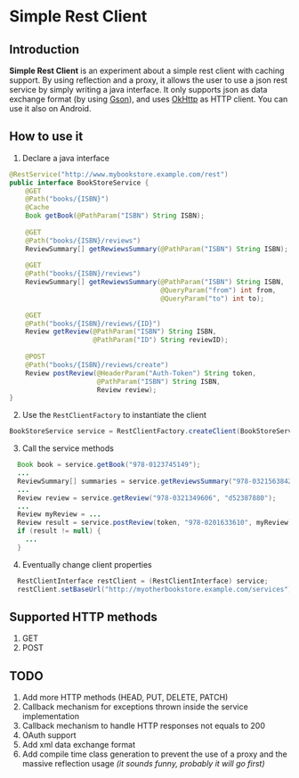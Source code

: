 # Simple Rest Client

## Introduction

__Simple Rest Client__ is an experiment about a simple rest client with caching support. By using reflection and a proxy, it allows the user to use a json rest service by simply writing a java interface. It only supports json as data exchange format (by using [Gson](https://code.google.com/p/google-gson/)), and uses [OkHttp](https://github.com/square/okhttp) as HTTP client. You can use it also on Android.

## How to use it

1. Declare a java interface 
  
  ```java
  @RestService("http://www.mybookstore.example.com/rest")
  public interface BookStoreService {    
      @GET
      @Path("books/{ISBN}")
      @Cache
      Book getBook(@PathParam("ISBN") String ISBN);
      
      @GET
      @Path("books/{ISBN}/reviews")
      ReviewSummary[] getRewiewsSummary(@PathParam("ISBN") String ISBN);
      
      @GET
      @Path("books/{ISBN}/reviews")
      ReviewSummary[] getRewiewsSummary(@PathParam("ISBN") String ISBN,
                                        @QueryParam("from") int from,
                                        @QueryParam("to") int to);
      
      @GET
      @Path("books/{ISBN}/reviews/{ID}")
      Review getReview(@PathParam("ISBN") String ISBN,
                       @PathParam("ID") String reviewID);
      
      @POST
      @Path("books/{ISBN}/reviews/create")
      Review postReview(@HeaderParam("Auth-Token") String token,
                        @PathParam("ISBN") String ISBN,
                        Review review);
  }
  ```

2. Use the ```RestClientFactory``` to instantiate the client

  ```java
  BookStoreService service = RestClientFactory.createClient(BookStoreService.class);
  ```

3. Call the service methods

  ```java
    Book book = service.getBook("978-0123745149");
    ...
    ReviewSummary[] summaries = service.getReviewsSummary("978-0321563842", 10, 20);
    ...
    Review review = service.getReview("978-0321349606", "d52387880");
    ...
    Review myReview = ...
    Review result = service.postReview(token, "978-0201633610", myReview);
    if (result != null) {
      ...
    }
  ```

4. Eventually change client properties
  
  ```java
    RestClientInterface restClient = (RestClientInterface) service;
    restClient.setBaseUrl("http://myotherbookstore.example.com/services");
  ```

## Supported HTTP methods

1. GET
2. POST


## TODO

1. Add more HTTP methods (HEAD, PUT, DELETE, PATCH)
2. Callback mechanism for exceptions thrown inside the service implementation
3. Callback mechanism to handle HTTP responses not equals to 200
4. OAuth support
5. Add xml data exchange format
6. Add compile time class generation to prevent the use of a proxy and the massive reflection usage _(it sounds funny, probably it will go first)_
